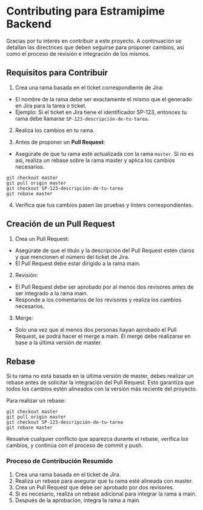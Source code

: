 # Contributing para Estramipime Backend
Gracias por tu interés en contribuir a este proyecto. A continuación se detallan las directrices que deben seguirse para proponer cambios, así como el proceso de revisión e integración de los mismos.

## Requisitos para Contribuir
1. Crea una rama basada en el ticket correspondiente de Jira:

* El nombre de la rama debe ser exactamente el mismo que el generado en Jira para la tarea o ticket.
* Ejemplo: Si el ticket en Jira tiene el identificador SP-123, entonces tu rama debe llamarse `SP-123-descripción-de-tu-tarea`.
2. Realiza los cambios en tu rama.

3. Antes de proponer un **Pull Request**:

* Asegúrate de que tu rama esté actualizada con la rama `master`. Si no es así, realiza un rebase sobre la rama master y aplica los cambios necesarios.
```
git checkout master
git pull origin master
git checkout SP-123-descripción-de-tu-tarea
git rebase master
```
4. Verifica que tus cambios pasen las pruebas y linters correspondientes.

## Creación de un Pull Request
1. Crea un Pull Request:

* Asegúrate de que el título y la descripción del Pull Request estén claros y que mencionen el número del ticket de Jira.
* El Pull Request debe estar dirigido a la rama main.
2. Revisión:

* El Pull Request debe ser aprobado por al menos dos revisores antes de ser integrado a la rama main.
* Responde a los comentarios de los revisores y realiza los cambios necesarios.
3. Merge:

* Solo una vez que al menos dos personas hayan aprobado el Pull Request, se podrá hacer el merge a main.
El merge debe realizarse en base a la última versión de master.
## Rebase
Si tu rama no está basada en la última versión de master, debes realizar un rebase antes de solicitar la integración del Pull Request. Esto garantiza que todos los cambios estén alineados con la versión más reciente del proyecto.

Para realizar un rebase:

```
git checkout master
git pull origin master
git checkout SP-123-descripción-de-tu-tarea
git rebase master
```
Resuelve cualquier conflicto que aparezca durante el rebase, verifica los cambios, y continúa con el proceso de commit y push.

### Proceso de Contribución Resumido
1. Crea una rama basada en el ticket de Jira.
2. Realiza un rebase para asegurar que tu rama esté alineada con master.
3. Crea un Pull Request que debe ser aprobado por dos revisores.
4. Si es necesario, realiza un rebase adicional para integrar la rama a main.
5. Después de la aprobación, integra la rama a main.
